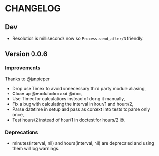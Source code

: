 # CHANGELOG

## Dev

* Resolution is milliseconds now so `Process.send_after/3` friendly.


## Version 0.0.6

### Improvements

Thanks to @janpieper

* Drop use Timex to avoid unnecessary third party module aliasing,
* Clean up @moduledoc and @doc,
* Use Timex for calculations instead of doing it manually,
* Fix a bug with calculating the interval in hour/1 and hours/2,
* Parse datetime in setup and pass as context into tests to parse only once,
* Test hours/2 instead of hour/1 in doctest for hours/2 😉.

### Deprecations

* minutes(interval, nil) and hours(interval, nil) are deprecated and using them will log warnings.

